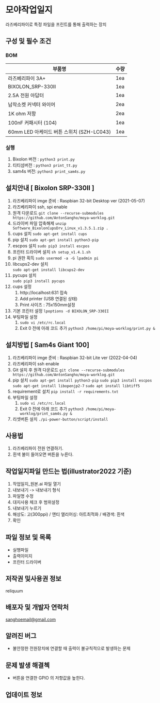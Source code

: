 # 모야작업일지 
라즈베리파이로 특정 파일을 프린트를 통해 출력하는 장치 
## 구성 및 필수 조건 
### BOM

| 부품명 | 수량 |  
| ----------- | ----------- | 
| 라즈베리파이 3A+ | 1ea |  
| BIXOLON_SRP-330II  | 1ea |
| 2.5A 전원 아답터 | 1ea |
| 납작소켓 커넥터 와이어 | 2ea |
| 1K ohm 저항 | 2ea |
| 100nF 커패시터 (104) | 1ea |
| 60mm LED 아케이드 버튼 스위치 (SZH-LC043) | 1ea |

### 실행
1. Bixolon 버전 :
	`python3 print.py` 
2. 티티섬버전 :
	`python3 print_tt.py`
3. sam4s 버전: 
	`python3 print_sam4s.py`

## 설치안내 [ Bixolon SRP-330II ]
1. 라즈베리파이 imge 준비 : Raspbian 32-bit Desktop ver (2021-05-07)
2. 라즈베리파이 ssh, spi enable 
3. 원격 다운로드 
	`git clone --recurse-submodules https://github.com/AntonSangho/moya-worklog.git`
4. 드라이버 파일 압축해제
	`unzip Software_BixolonCupsDrv_Linux_v1.3.5.1.zip .`
6. cups 설치 
	`sudo apt-get install cups`
7. pip 설치 
	`sudo apt-get install python3-pip`
8. escpos 설치 
	`sudo pip3 install escpos`
6. 프린터 드라이버 설치
	`sh setup_v1.4.1.sh`
7. pi  권한 획득 
	`sudo usermod -a -G lpadmin pi`
8. libcups2-dev 설치  
	`sudo apt-get install libcups2-dev`
9. pycups 설치  
	`sudo pip3 install pycups`
10. cups 설정
	1. http://localhost:631 접속
	2. Add printer (USB 연결된 상태)
	3. Print 사이즈 : 75x150mm설정 
11. 기본 프린터 설정 
	`lpoptions -d BIXOLON_SRP-330II`
12. 부팅파일 설정 
	1. `sudo vi /etc/rc.local`
	2. Exit 0 전에 아래 코드 추가
		`python3 /home/pi/moya-worklog/print.py &`

## 설치방법 [ Sam4s Giant 100]
1. 라즈베리파이 imge 준비 : Raspbian 32-bit Lite ver (2022-04-04)
2. 라즈베리파이 ssh enable 
3. Git 설치 후 원격 다운로드 
	`git clone --recurse-submodules https://github.com/AntonSangho/moya-worklog.git`
4. pip 설치 
	`sudo apt-get install python3-pip`
	`sudo pip3 install escpos`
	`sudo apt-get install libopenjp2-7`
	`sudo apt install libtiff5`
5. requirement로 설치 
	`pip install -r requirements.txt `
6. 부팅파일 설정 
	1. `sudo vi /etc/rc.local`
	2. Exit 0 전에 아래 코드 추가
		`python3 /home/pi/moya-worklog/print_sam4s.py &`
7. 리셋버튼 설치
	`./pi-power-button/script/install`

## 사용법
1.	라즈베리파이 전원 연결하기. 
2.	흰색 불이 들어오면 버튼을 누른다. 

## 작업일지파일 만드는 법(illustrator2022 기준) 
1. 작업일지_원본.ai 파일 열기
2. 내보내기 -> 내보내기 형식
3. 파일명 수정
4. 대지사용 체크 후 범위설정
5. 내보내기 누르기
6. 해상도: 고(300ppi) / 앤티 앨리어싱: 아트최적화 / 배경색: 흰색 
7. 확인 

## 파일 정보 및 목록 
- 실행파일
- 출력이미지
- 프린터 드라이버 

## 저작권 및사용권 정보 
reliquum 

## 배포자 및 개발자 연락처 
sanghoemail@gmail.com 

## 알려진 버그
- 불안정한 전원장치에 연결할 때 출력이 불규칙적으로 발생하는 문제

## 문제 발생 해결첵 
- 버튼을 연결한 GPIO 의 저항값을 높힌다. 

## 업데이트 정보 
